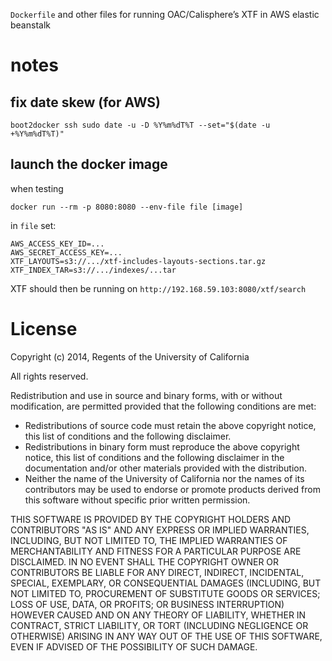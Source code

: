 `Dockerfile` and other files for running OAC/Calisphere’s XTF in
AWS elastic beanstalk

# notes

## fix date skew (for AWS)

```
boot2docker ssh sudo date -u -D %Y%m%dT%T --set="$(date -u +%Y%m%dT%T)"
```

## launch the docker image

when testing

```
docker run --rm -p 8080:8080 --env-file file [image]
```

in `file` set:
```
AWS_ACCESS_KEY_ID=...
AWS_SECRET_ACCESS_KEY=...
XTF_LAYOUTS=s3://.../xtf-includes-layouts-sections.tar.gz
XTF_INDEX_TAR=s3://.../indexes/...tar
```

XTF should then be running on `http://192.168.59.103:8080/xtf/search`

# License

Copyright (c) 2014, Regents of the University of California

All rights reserved.

Redistribution and use in source and binary forms, with or without
modification, are permitted provided that the following conditions are
met:

 - Redistributions of source code must retain the above copyright notice,
   this list of conditions and the following disclaimer.
 - Redistributions in binary form must reproduce the above copyright
   notice, this list of conditions and the following disclaimer in the
   documentation and/or other materials provided with the distribution.
 - Neither the name of the University of California nor the names of its
   contributors may be used to endorse or promote products derived from
   this software without specific prior written permission.

THIS SOFTWARE IS PROVIDED BY THE COPYRIGHT HOLDERS AND CONTRIBUTORS "AS IS"
AND ANY EXPRESS OR IMPLIED WARRANTIES, INCLUDING, BUT NOT LIMITED TO, THE
IMPLIED WARRANTIES OF MERCHANTABILITY AND FITNESS FOR A PARTICULAR PURPOSE
ARE DISCLAIMED. IN NO EVENT SHALL THE COPYRIGHT OWNER OR CONTRIBUTORS BE
LIABLE FOR ANY DIRECT, INDIRECT, INCIDENTAL, SPECIAL, EXEMPLARY, OR
CONSEQUENTIAL DAMAGES (INCLUDING, BUT NOT LIMITED TO, PROCUREMENT OF
SUBSTITUTE GOODS OR SERVICES; LOSS OF USE, DATA, OR PROFITS; OR BUSINESS
INTERRUPTION) HOWEVER CAUSED AND ON ANY THEORY OF LIABILITY, WHETHER IN
CONTRACT, STRICT LIABILITY, OR TORT (INCLUDING NEGLIGENCE OR OTHERWISE)
ARISING IN ANY WAY OUT OF THE USE OF THIS SOFTWARE, EVEN IF ADVISED OF THE
POSSIBILITY OF SUCH DAMAGE.

